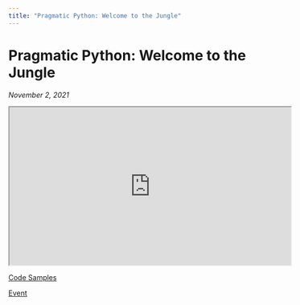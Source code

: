 ```yaml
---
title: "Pragmatic Python: Welcome to the Jungle"
---
```


# Pragmatic Python: Welcome to the Jungle

_November 2, 2021_

<iframe width="560" height="315" src="https://spokanepython.com/static/Pragmatic-Python-01-Presentation.html"></iframe>

[Code Samples](https://github.com/python-spokane/welcome-to-the-jungle)

[Event](https://www.meetup.com/Python-Spokane/events/281578925/)
